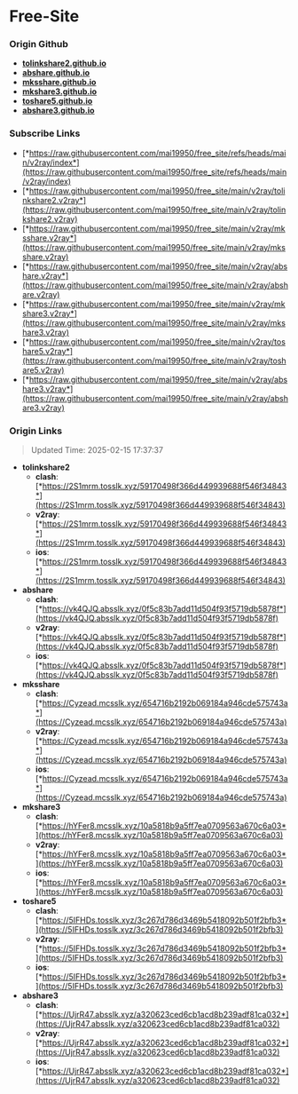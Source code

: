 # Free-Site

### Origin Github

- [**tolinkshare2.github.io**](https://github.com/tolinkshare2/tolinkshare2.github.io)
- [**abshare.github.io**](https://github.com/abshare/abshare.github.io)
- [**mksshare.github.io**](https://github.com/mksshare/mksshare.github.io)
- [**mkshare3.github.io**](https://github.com/mkshare3/mkshare3.github.io)
- [**toshare5.github.io**](https://github.com/toshare5/toshare5.github.io)
- [**abshare3.github.io**](https://github.com/abshare3/abshare3.github.io)

### Subscribe Links

- [*https://raw.githubusercontent.com/mai19950/free_site/refs/heads/main/v2ray/index*](https://raw.githubusercontent.com/mai19950/free_site/refs/heads/main/v2ray/index)
- [*https://raw.githubusercontent.com/mai19950/free_site/main/v2ray/tolinkshare2.v2ray*](https://raw.githubusercontent.com/mai19950/free_site/main/v2ray/tolinkshare2.v2ray)
- [*https://raw.githubusercontent.com/mai19950/free_site/main/v2ray/mksshare.v2ray*](https://raw.githubusercontent.com/mai19950/free_site/main/v2ray/mksshare.v2ray)
- [*https://raw.githubusercontent.com/mai19950/free_site/main/v2ray/abshare.v2ray*](https://raw.githubusercontent.com/mai19950/free_site/main/v2ray/abshare.v2ray)
- [*https://raw.githubusercontent.com/mai19950/free_site/main/v2ray/mkshare3.v2ray*](https://raw.githubusercontent.com/mai19950/free_site/main/v2ray/mkshare3.v2ray)
- [*https://raw.githubusercontent.com/mai19950/free_site/main/v2ray/toshare5.v2ray*](https://raw.githubusercontent.com/mai19950/free_site/main/v2ray/toshare5.v2ray)
- [*https://raw.githubusercontent.com/mai19950/free_site/main/v2ray/abshare3.v2ray*](https://raw.githubusercontent.com/mai19950/free_site/main/v2ray/abshare3.v2ray)

### Origin Links

> Updated Time: 2025-02-15 17:37:37

- **tolinkshare2**
  - **clash**: [*https://2S1mrm.tosslk.xyz/59170498f366d449939688f546f34843*](https://2S1mrm.tosslk.xyz/59170498f366d449939688f546f34843)
  - **v2ray**: [*https://2S1mrm.tosslk.xyz/59170498f366d449939688f546f34843*](https://2S1mrm.tosslk.xyz/59170498f366d449939688f546f34843)
  - **ios**: [*https://2S1mrm.tosslk.xyz/59170498f366d449939688f546f34843*](https://2S1mrm.tosslk.xyz/59170498f366d449939688f546f34843)
- **abshare**
  - **clash**: [*https://vk4QJQ.absslk.xyz/0f5c83b7add11d504f93f5719db5878f*](https://vk4QJQ.absslk.xyz/0f5c83b7add11d504f93f5719db5878f)
  - **v2ray**: [*https://vk4QJQ.absslk.xyz/0f5c83b7add11d504f93f5719db5878f*](https://vk4QJQ.absslk.xyz/0f5c83b7add11d504f93f5719db5878f)
  - **ios**: [*https://vk4QJQ.absslk.xyz/0f5c83b7add11d504f93f5719db5878f*](https://vk4QJQ.absslk.xyz/0f5c83b7add11d504f93f5719db5878f)
- **mksshare**
  - **clash**: [*https://Cyzead.mcsslk.xyz/654716b2192b069184a946cde575743a*](https://Cyzead.mcsslk.xyz/654716b2192b069184a946cde575743a)
  - **v2ray**: [*https://Cyzead.mcsslk.xyz/654716b2192b069184a946cde575743a*](https://Cyzead.mcsslk.xyz/654716b2192b069184a946cde575743a)
  - **ios**: [*https://Cyzead.mcsslk.xyz/654716b2192b069184a946cde575743a*](https://Cyzead.mcsslk.xyz/654716b2192b069184a946cde575743a)
- **mkshare3**
  - **clash**: [*https://hYFer8.mcsslk.xyz/10a5818b9a5ff7ea0709563a670c6a03*](https://hYFer8.mcsslk.xyz/10a5818b9a5ff7ea0709563a670c6a03)
  - **v2ray**: [*https://hYFer8.mcsslk.xyz/10a5818b9a5ff7ea0709563a670c6a03*](https://hYFer8.mcsslk.xyz/10a5818b9a5ff7ea0709563a670c6a03)
  - **ios**: [*https://hYFer8.mcsslk.xyz/10a5818b9a5ff7ea0709563a670c6a03*](https://hYFer8.mcsslk.xyz/10a5818b9a5ff7ea0709563a670c6a03)
- **toshare5**
  - **clash**: [*https://5IFHDs.tosslk.xyz/3c267d786d3469b5418092b501f2bfb3*](https://5IFHDs.tosslk.xyz/3c267d786d3469b5418092b501f2bfb3)
  - **v2ray**: [*https://5IFHDs.tosslk.xyz/3c267d786d3469b5418092b501f2bfb3*](https://5IFHDs.tosslk.xyz/3c267d786d3469b5418092b501f2bfb3)
  - **ios**: [*https://5IFHDs.tosslk.xyz/3c267d786d3469b5418092b501f2bfb3*](https://5IFHDs.tosslk.xyz/3c267d786d3469b5418092b501f2bfb3)
- **abshare3**
  - **clash**: [*https://UjrR47.absslk.xyz/a320623ced6cb1acd8b239adf81ca032*](https://UjrR47.absslk.xyz/a320623ced6cb1acd8b239adf81ca032)
  - **v2ray**: [*https://UjrR47.absslk.xyz/a320623ced6cb1acd8b239adf81ca032*](https://UjrR47.absslk.xyz/a320623ced6cb1acd8b239adf81ca032)
  - **ios**: [*https://UjrR47.absslk.xyz/a320623ced6cb1acd8b239adf81ca032*](https://UjrR47.absslk.xyz/a320623ced6cb1acd8b239adf81ca032)
